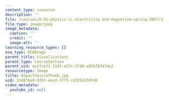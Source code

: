```yaml
---
content_type: resource
description: ''
file: /courses/8-02-physics-ii-electricity-and-magnetism-spring-2007/33d87be09393eea33773cd325e1597d0_02partSourceThumb.jpg
file_type: image/jpeg
image_metadata:
  caption: ''
  credit: ''
  image-alt: ''
learning_resource_types: []
ocw_type: OCWImage
parent_title: Visualizations
parent_type: CourseSection
parent_uid: ea1fcef1-1143-e57e-2f48-a97bf8747dc2
resourcetype: Image
title: 02partSourceThumb.jpg
uid: 33d87be0-9393-eea3-3773-cd325e1597d0
video_metadata:
  youtube_id: null
---
```

